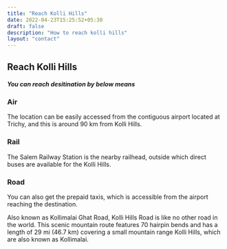 ```yaml
---
title: "Reach Kolli Hills"
date: 2022-04-23T15:25:52+05:30
draft: false
description: "How to reach kolli hills"
layout: "contact"
---
```

## Reach Kolli Hills
#### _You can reach desitination by below means_

### Air 
The location can be easily accessed from the contiguous airport located at Trichy, and this is around 90 km from Kolli Hills.
### Rail  
The Salem Railway Station is the nearby railhead, outside which direct buses are available for the Kolli Hills.
### Road
You can also get the prepaid taxis, which is accessible from the airport reaching the destination. 

Also known as Kollimalai Ghat Road, Kolli Hills Road is like no other road in the world. This scenic mountain route features 70 hairpin bends and has a length of 29 mi (46.7 km) covering a small mountain range Kolli Hills, which are also known as Kollimalai. 



